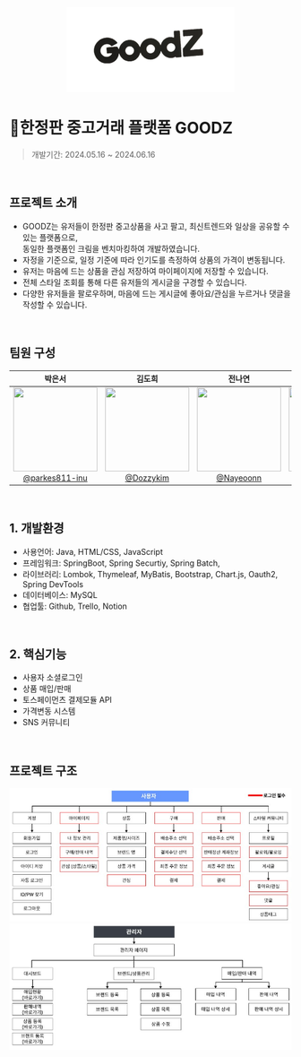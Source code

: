 <div align=center>
<img alt="logo" src="https://github.com/Dozzykim/GoodZ/blob/main/img/logo-s.png">
</div>

# 👟한정판 중고거래 플랫폼 GOODZ
> 개발기간: 2024.05.16 ~ 2024.06.16

<br>

## 프로젝트 소개
- GOODZ는 유저들이 한정판 중고상품을 사고 팔고, 최신트렌드와 일상을 공유할 수 있는 플랫폼으로, <br>
  동일한 플랫폼인 크림을 벤치마킹하여 개발하였습니다.
- 자정을 기준으로, 일정 기준에 따라 인기도를 측정하여 상품의 가격이 변동됩니다.
- 유저는 마음에 드는 상품을 관심 저장하여 마이페이지에 저장할 수 있습니다.
- 전체 스타일 조회를 통해 다른 유저들의 게시글을 구경할 수 있습니다.
- 다양한 유저들을 팔로우하며, 마음에 드는 게시글에 좋아요/관심을 누르거나 댓글을 작성할 수 있습니다.

<br>

## 팀원 구성
<div align="center">

| **박은서** | **김도희** | **전나연** | **이정용** |
| :------: |  :------: | :------: | :------: |
| [<img src="https://avatars.githubusercontent.com/u/75926505?v=4" height=150 width=150> <br/> @parkes811-inu](https://github.com/parkes811-inu) | [<img src="https://avatars.githubusercontent.com/u/106290302?v=4" height=150 width=150> <br/> @Dozzykim](https://github.com/Dozzykim) | [<img src="https://avatars.githubusercontent.com/u/107173330?v=4" height=150 width=150> <br/> @Nayeoonn](https://github.com/Nayeoonn) | [<img src="https://avatars.githubusercontent.com/u/160222470?v=4" height=150 width=150> <br/> @somsomso](https://github.com/somsomso) |

</div>

<br>

## 1. 개발환경
- 사용언어: Java, HTML/CSS, JavaScript
- 프레임워크: SpringBoot, Spring Securtiy, Spring Batch, 
- 라이브러리: Lombok, Thymeleaf, MyBatis, Bootstrap, Chart.js, Oauth2, Spring DevTools
- 데이터베이스: MySQL
- 협업툴: Github, Trello, Notion

<br>

## 2. 핵심기능
- 사용자 소셜로그인
- 상품 매입/판매
- 토스페이먼츠 결제모듈 API
- 가격변동 시스템
- SNS 커뮤니티

<br>

## 프로젝트 구조
<div align="center">
  <img src="https://github.com/Dozzykim/GoodZ/blob/7e0a6600fbaecab84ab1ff9bd17ebecf24146e5d/img/project-structure-user.JPG" alt="프로젝트구조-사용자" width="550">
  <img src="https://github.com/Dozzykim/GoodZ/blob/7e0a6600fbaecab84ab1ff9bd17ebecf24146e5d/img/project-structure-admin.JPG" alt="프로젝트구조-관리자" width="550">
</div>

<br>

